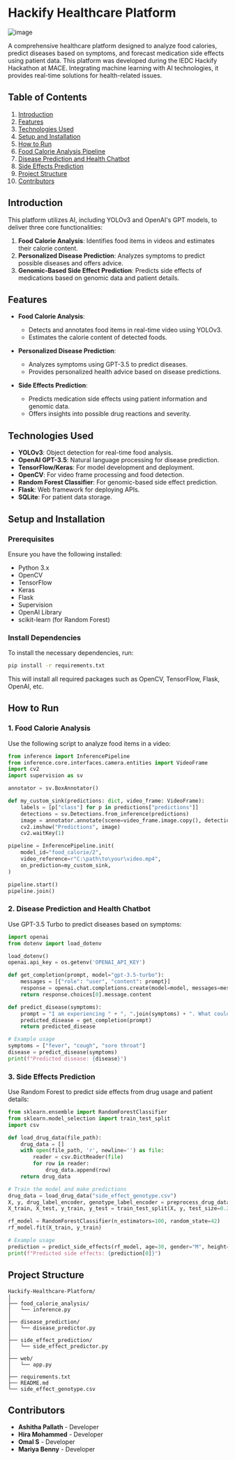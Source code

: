 

# Hackify Healthcare Platform

![image](https://github.com/user-attachments/assets/a1c00106-c4eb-4bba-8ed6-12de52d8f2ba)


A comprehensive healthcare platform designed to analyze food calories, predict diseases based on symptoms, and forecast medication side effects using patient data. This platform was developed during the IEDC Hackify Hackathon at MACE. Integrating machine learning with AI technologies, it provides real-time solutions for health-related issues.

## Table of Contents

1. [Introduction](#introduction)
2. [Features](#features)
3. [Technologies Used](#technologies-used)
4. [Setup and Installation](#setup-and-installation)
5. [How to Run](#how-to-run)
6. [Food Calorie Analysis Pipeline](#food-calorie-analysis-pipeline)
7. [Disease Prediction and Health Chatbot](#disease-prediction-and-health-chatbot)
8. [Side Effects Prediction](#side-effects-prediction)
9. [Project Structure](#project-structure)
10. [Contributors](#contributors)

## Introduction

This platform utilizes AI, including YOLOv3 and OpenAI's GPT models, to deliver three core functionalities:

1. **Food Calorie Analysis**: Identifies food items in videos and estimates their calorie content.
2. **Personalized Disease Prediction**: Analyzes symptoms to predict possible diseases and offers advice.
3. **Genomic-Based Side Effect Prediction**: Predicts side effects of medications based on genomic data and patient details.

## Features

- **Food Calorie Analysis**:
  - Detects and annotates food items in real-time video using YOLOv3.
  - Estimates the calorie content of detected foods.
  
- **Personalized Disease Prediction**:
  - Analyzes symptoms using GPT-3.5 to predict diseases.
  - Provides personalized health advice based on disease predictions.
  
- **Side Effects Prediction**:
  - Predicts medication side effects using patient information and genomic data.
  - Offers insights into possible drug reactions and severity.

## Technologies Used

- **YOLOv3**: Object detection for real-time food analysis.
- **OpenAI GPT-3.5**: Natural language processing for disease prediction.
- **TensorFlow/Keras**: For model development and deployment.
- **OpenCV**: For video frame processing and food detection.
- **Random Forest Classifier**: For genomic-based side effect prediction.
- **Flask**: Web framework for deploying APIs.
- **SQLite**: For patient data storage.

## Setup and Installation

### Prerequisites

Ensure you have the following installed:

- Python 3.x
- OpenCV
- TensorFlow
- Keras
- Flask
- Supervision
- OpenAI Library
- scikit-learn (for Random Forest)

### Install Dependencies

To install the necessary dependencies, run:

```bash
pip install -r requirements.txt
```

This will install all required packages such as OpenCV, TensorFlow, Flask, OpenAI, etc.

## How to Run

### 1. Food Calorie Analysis

Use the following script to analyze food items in a video:

```python
from inference import InferencePipeline
from inference.core.interfaces.camera.entities import VideoFrame
import cv2
import supervision as sv

annotator = sv.BoxAnnotator()

def my_custom_sink(predictions: dict, video_frame: VideoFrame):
    labels = [p["class"] for p in predictions["predictions"]]
    detections = sv.Detections.from_inference(predictions)
    image = annotator.annotate(scene=video_frame.image.copy(), detections=detections, labels=labels)
    cv2.imshow("Predictions", image)
    cv2.waitKey(1)

pipeline = InferencePipeline.init(
    model_id="food_calorie/2",
    video_reference=r"C:\path\to\your\video.mp4",
    on_prediction=my_custom_sink,
)

pipeline.start()
pipeline.join()
```

### 2. Disease Prediction and Health Chatbot

Use GPT-3.5 Turbo to predict diseases based on symptoms:

```python
import openai
from dotenv import load_dotenv

load_dotenv()
openai.api_key = os.getenv('OPENAI_API_KEY')

def get_completion(prompt, model="gpt-3.5-turbo"):
    messages = [{"role": "user", "content": prompt}]
    response = openai.chat.completions.create(model=model, messages=messages, temperature=0)
    return response.choices[0].message.content

def predict_disease(symptoms):
    prompt = "I am experiencing " + ", ".join(symptoms) + ". What could it be?"
    predicted_disease = get_completion(prompt)
    return predicted_disease

# Example usage
symptoms = ["fever", "cough", "sore throat"]
disease = predict_disease(symptoms)
print(f"Predicted disease: {disease}")
```

### 3. Side Effects Prediction

Use Random Forest to predict side effects from drug usage and patient details:

```python
from sklearn.ensemble import RandomForestClassifier
from sklearn.model_selection import train_test_split
import csv

def load_drug_data(file_path):
    drug_data = []
    with open(file_path, 'r', newline='') as file:
        reader = csv.DictReader(file)
        for row in reader:
            drug_data.append(row)
    return drug_data

# Train the model and make predictions
drug_data = load_drug_data("side_effect_genotype.csv")
X, y, drug_label_encoder, genotype_label_encoder = preprocess_drug_data(drug_data)
X_train, X_test, y_train, y_test = train_test_split(X, y, test_size=0.2, random_state=42)

rf_model = RandomForestClassifier(n_estimators=100, random_state=42)
rf_model.fit(X_train, y_train)

# Example usage
prediction = predict_side_effects(rf_model, age=30, gender="M", height=175, weight=70, drug_name="Aspirin", genotype="AA")
print(f"Predicted side effects: {prediction[0]}")
```

## Project Structure

```
Hackify-Healthcare-Platform/
│
├── food_calorie_analysis/     
│   └── inference.py
│
├── disease_prediction/          
│   └── disease_predictor.py
│
├── side_effect_prediction/      
│   └── side_effect_predictor.py
│
├── web/                         
│   └── app.py
│
├── requirements.txt            
├── README.md                     
└── side_effect_genotype.csv       
```

## Contributors

- **Ashitha Pallath** -  Developer
- **Hira Mohammed** - Developer
- **Omal S** - Developer
- **Mariya Benny** - Developer

